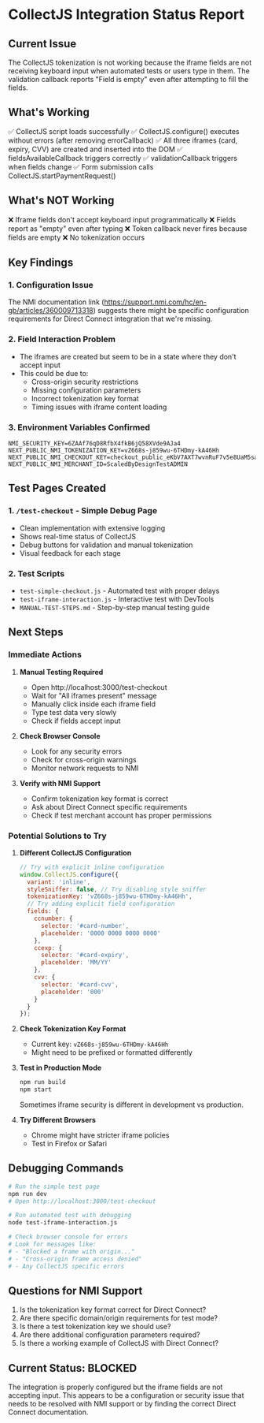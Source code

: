 # CollectJS Integration Status Report

## Current Issue
The CollectJS tokenization is not working because the iframe fields are not receiving keyboard input when automated tests or users type in them. The validation callback reports "Field is empty" even after attempting to fill the fields.

## What's Working
✅ CollectJS script loads successfully
✅ CollectJS.configure() executes without errors (after removing errorCallback)
✅ All three iframes (card, expiry, CVV) are created and inserted into the DOM
✅ fieldsAvailableCallback triggers correctly
✅ validationCallback triggers when fields change
✅ Form submission calls CollectJS.startPaymentRequest()

## What's NOT Working
❌ Iframe fields don't accept keyboard input programmatically
❌ Fields report as "empty" even after typing
❌ Token callback never fires because fields are empty
❌ No tokenization occurs

## Key Findings

### 1. Configuration Issue
The NMI documentation link (https://support.nmi.com/hc/en-gb/articles/360009713318) suggests there might be specific configuration requirements for Direct Connect integration that we're missing.

### 2. Field Interaction Problem
- The iframes are created but seem to be in a state where they don't accept input
- This could be due to:
  - Cross-origin security restrictions
  - Missing configuration parameters
  - Incorrect tokenization key format
  - Timing issues with iframe content loading

### 3. Environment Variables Confirmed
```
NMI_SECURITY_KEY=6ZAAf76qD8RfbX4fkB6jQ58XVde9AJa4
NEXT_PUBLIC_NMI_TOKENIZATION_KEY=vZ668s-j859wu-6THDmy-kA46Hh
NEXT_PUBLIC_NMI_CHECKOUT_KEY=checkout_public_eKbV7AXT7wvnRuF7v5e8UaM5sa5sr8xq
NEXT_PUBLIC_NMI_MERCHANT_ID=ScaledByDesignTestADMIN
```

## Test Pages Created

### 1. `/test-checkout` - Simple Debug Page
- Clean implementation with extensive logging
- Shows real-time status of CollectJS
- Debug buttons for validation and manual tokenization
- Visual feedback for each stage

### 2. Test Scripts
- `test-simple-checkout.js` - Automated test with proper delays
- `test-iframe-interaction.js` - Interactive test with DevTools
- `MANUAL-TEST-STEPS.md` - Step-by-step manual testing guide

## Next Steps

### Immediate Actions
1. **Manual Testing Required**
   - Open http://localhost:3000/test-checkout
   - Wait for "All iframes present" message
   - Manually click inside each iframe field
   - Type test data very slowly
   - Check if fields accept input

2. **Check Browser Console**
   - Look for any security errors
   - Check for cross-origin warnings
   - Monitor network requests to NMI

3. **Verify with NMI Support**
   - Confirm tokenization key format is correct
   - Ask about Direct Connect specific requirements
   - Check if test merchant account has proper permissions

### Potential Solutions to Try

1. **Different CollectJS Configuration**
   ```javascript
   // Try with explicit inline configuration
   window.CollectJS.configure({
     variant: 'inline',
     styleSniffer: false, // Try disabling style sniffer
     tokenizationKey: 'vZ668s-j859wu-6THDmy-kA46Hh',
     // Try adding explicit field configuration
     fields: {
       ccnumber: {
         selector: '#card-number',
         placeholder: '0000 0000 0000 0000'
       },
       ccexp: {
         selector: '#card-expiry',
         placeholder: 'MM/YY'
       },
       cvv: {
         selector: '#card-cvv',
         placeholder: '000'
       }
     }
   });
   ```

2. **Check Tokenization Key Format**
   - Current key: `vZ668s-j859wu-6THDmy-kA46Hh`
   - Might need to be prefixed or formatted differently

3. **Test in Production Mode**
   ```bash
   npm run build
   npm start
   ```
   Sometimes iframe security is different in development vs production.

4. **Try Different Browsers**
   - Chrome might have stricter iframe policies
   - Test in Firefox or Safari

## Debugging Commands

```bash
# Run the simple test page
npm run dev
# Open http://localhost:3000/test-checkout

# Run automated test with debugging
node test-iframe-interaction.js

# Check browser console for errors
# Look for messages like:
# - "Blocked a frame with origin..."
# - "Cross-origin frame access denied"
# - Any CollectJS specific errors
```

## Questions for NMI Support

1. Is the tokenization key format correct for Direct Connect?
2. Are there specific domain/origin requirements for test mode?
3. Is there a test tokenization key we should use?
4. Are there additional configuration parameters required?
5. Is there a working example of CollectJS with Direct Connect?

## Current Status: BLOCKED
The integration is properly configured but the iframe fields are not accepting input. This appears to be a configuration or security issue that needs to be resolved with NMI support or by finding the correct Direct Connect documentation.